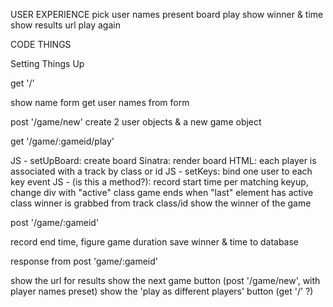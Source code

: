 USER EXPERIENCE
pick user names
present board
play
show winner & time
show results url
play again


CODE THINGS


Setting Things Up

get '/'

show name form
get user names from form

post '/game/new'
create 2 user objects & a new game object

get '/game/:gameid/play'

JS - setUpBoard: create board
Sinatra: render board
HTML: each player is associated with a track by class or id
JS - setKeys: bind one user to each key event 
JS - (is this a method?): record start time
per matching keyup, change div with "active" class
game ends when "last" element has active class
winner is grabbed from track class/id 
show the winner of the game

post '/game/:gameid'

record end time, figure game duration
save winner & time to database

response from post 'game/:gameid'

show the url for results
show the next game button  (post '/game/new', with player names preset)
show the 'play as different players' button (get '/' ?)

